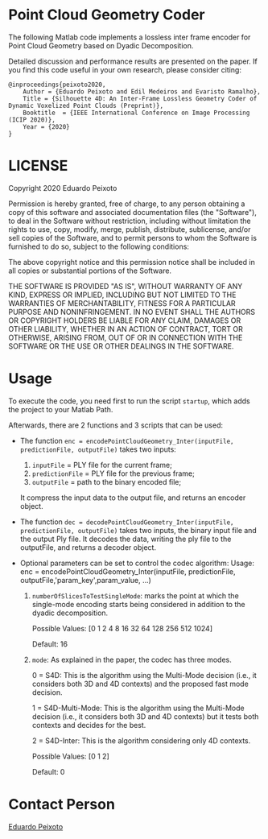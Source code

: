 # Point Cloud Geometry Coder

The following Matlab code implements a lossless inter frame encoder for Point Cloud Geometry based on Dyadic Decomposition. 

Detailed discussion and performance results are presented on the paper. 
If you find this code useful in your own research, please consider citing:

    @inproceedings{peixoto2020,
	    Author = {Eduardo Peixoto and Edil Medeiros and Evaristo Ramalho},
	    Title = {Silhouette 4D: An Inter-Frame Lossless Geometry Coder of Dynamic Voxelized Point Clouds (Preprint)},
	    Booktitle  = {IEEE International Conference on Image Processing (ICIP 2020)},
	    Year = {2020}
    }

# LICENSE
Copyright 2020 Eduardo Peixoto

Permission is hereby granted, free of charge, to any person obtaining a copy of this software and associated documentation files (the "Software"), to deal in the Software without restriction, including without limitation the rights to use, copy, modify, merge, publish, distribute, sublicense, and/or sell copies of the Software, and to permit persons to whom the Software is furnished to do so, subject to the following conditions:

The above copyright notice and this permission notice shall be included in all copies or substantial portions of the Software.

THE SOFTWARE IS PROVIDED "AS IS", WITHOUT WARRANTY OF ANY KIND, EXPRESS OR IMPLIED, INCLUDING BUT NOT LIMITED TO THE WARRANTIES OF MERCHANTABILITY, FITNESS FOR A PARTICULAR PURPOSE AND NONINFRINGEMENT. IN NO EVENT SHALL THE AUTHORS OR COPYRIGHT HOLDERS BE LIABLE FOR ANY CLAIM, DAMAGES OR OTHER LIABILITY, WHETHER IN AN ACTION OF CONTRACT, TORT OR OTHERWISE, ARISING FROM, OUT OF OR IN CONNECTION WITH THE SOFTWARE OR THE USE OR OTHER DEALINGS IN THE SOFTWARE.

# Usage
To execute the code, you need first to run the script `startup`, which adds the project to your Matlab Path.

Afterwards, there are 2 functions and 3 scripts that can be used:
- The function
    `enc = encodePointCloudGeometry_Inter(inputFile, predictionFile, outputFile)`
	takes two inputs:

    1. `inputFile` = PLY file for the current frame;
    2. `predictionFile` = PLY file for the previous frame;
    3. `outputFile` = path to the binary encoded file;

	It compress the input data to the output file, and returns an encoder object.

- The function
    `dec = decodePointCloudGeometry_Inter(inputFile, predictionFile, outputFile)`
	takes two inputs, the binary input file and the output Ply file.
	It decodes the data, writing the ply file to the outputFile, and returns a decoder object.

- Optional parameters can be set to control the codec algorithm:
   Usage: enc = encodePointCloudGeometry_Inter(inputFile, predictionFile, outputFile,'param_key',param_value, ...)

	1. `numberOfSlicesToTestSingleMode`: marks the point at which the single-mode encoding starts being considered in addition to the dyadic decomposition. 
    	
		Possible Values: [0 1 2 4 8 16 32 64 128 256 512 1024]
	
		Default: 16
	 
	2. `mode`: As explained in the paper, the codec has three modes.

		0 = S4D: This is the algorithm using the Multi-Mode decision (i.e., it considers both 3D and 4D contexts) and the proposed fast mode decision.
		
		1 = S4D-Multi-Mode: This is the algorithm using the Multi-Mode decision (i.e., it considers both 3D and 4D contexts) but it tests both contexts and decides for the best. 
		
		2 = S4D-Inter: This is the algorithm considering only 4D contexts. 
    
		Possible Values: [0 1 2]
	
		Default: 0

# Contact Person
[Eduardo Peixoto](mailto:eduardopeixoto@ieee.org)